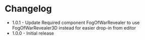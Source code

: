 # Changelog
- 1.0.1 - Update Required component FogOfWarRevealer to use FogOfWarRevealer3D instead for easier drop-in from editor
- 1.0.0 - Initial release
